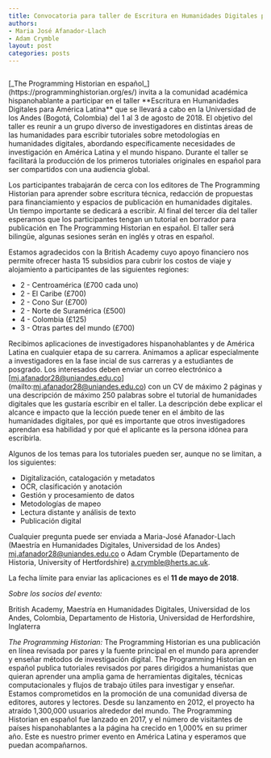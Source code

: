 ```yaml
---
title: Convocatoria para taller de Escritura en Humanidades Digitales para América Latina
authors:
- Maria José Afanador-Llach
- Adam Crymble
layout: post
categories: posts
---
```


<p><figure><img src="/images/convocatoria-taller-PH-espanol/workshop_Colombia.jpg" alt=""/></figure></p>
[_The Programming Historian en español_](https://programminghistorian.org/es/) invita a la comunidad académica hispanohablante a participar en el taller **Escritura en Humanidades Digitales para América Latina** que se llevará a cabo en la Universidad de los Andes (Bogotá, Colombia) del 1 al 3 de agosto de 2018. El objetivo del taller es reunir a un grupo diverso de investigadores en distintas áreas de las humanidades para escribir tutoriales sobre metodologías en humanidades digitales, abordando específicamente necesidades de investigación en América Latina y el mundo hispano. Durante el taller se facilitará la producción de los primeros tutoriales originales en español para ser compartidos con una audiencia global.

Los participantes trabajarán de cerca con los editores de The Programming Historian para aprender sobre escritura técnica, redacción de propuestas para financiamiento y espacios de publicación en humanidades digitales. Un tiempo importante se dedicará a escribir. Al final del tercer día del taller esperamos que los participantes tengan un tutorial en borrador para publicación en The Programming Historian en español. El taller será bilingüe, algunas sesiones serán en inglés y otras en español. 

Estamos agradecidos con la British Academy cuyo apoyo financiero nos permite ofrecer hasta 15 subsidios para cubrir los costos de viaje y alojamiento a participantes de las siguientes regiones:

- 2 - Centroamérica (£700 cada uno)
- 2 - El Caribe (£700)
- 2 - Cono Sur (£700)
- 2 - Norte de Suramérica (£500)
- 4 - Colombia (£125)
- 3 - Otras partes del mundo (£700)

Recibimos aplicaciones de investigadores hispanohablantes y de América Latina en cualquier etapa de su carrera. Animamos a aplicar especialmente a investigadores en la fase incial de sus carreras y a estudiantes de posgrado. Los interesados deben enviar un correo electrónico a [mj.afanador28@uniandes.edu.co] (mailto:mj.afanador28@uniandes.edu.co) con un CV de máximo 2 páginas y una descripción de máximo 250 palabras sobre el tutorial de humanidades digitales que les gustaría escribir en el taller. La descripción debe explicar el alcance e impacto que la lección puede tener en el ámbito de las humanidades digitales, por qué es importante que otros investigadores aprendan esa habilidad y por qué el aplicante es la persona idónea para escribirla.

Algunos de los temas para los tutoriales pueden ser, aunque no se limitan, a los siguientes:

- Digitalización, catalogación y metadatos  
- OCR, clasificación y anotación  
- Gestión y procesamiento de datos  
- Metodologías de mapeo  
- Lectura distante y análisis de texto  
- Publicación digital  

Cualquier pregunta puede ser enviada a Maria-José Afanador-Llach (Maestría en Humanidades Digitales, Universidad de los Andes) [mj.afanador28@uniandes.edu.co](mailto:mj.afanador28@uniandes.edu.co) o Adam Crymble (Departamento de Historia, University of Hertfordshire) [a.crymble@herts.ac.uk](mailto:a.crymble@herts.ac.uk).

La fecha límite para enviar las aplicaciones es el **11 de mayo de 2018**.

*Sobre los socios del evento:*

British Academy, Maestría en Humanidades Digitales, Universidad de los Andes, Colombia, Departamento de Historia, Universidad de Herfordshire, Inglaterra

*The Programming Historian:*
The Programming Historian es una publicación en línea revisada por pares y la fuente principal en el mundo para aprender y enseñar métodos de investigación digital. The Programming Historian en español publica tutoriales revisados por pares dirigidos a humanistas que quieran aprender una amplia gama de herramientas digitales, técnicas computacionales y flujos de trabajo útiles para investigar y enseñar. Estamos comprometidos en la promoción de una comunidad diversa de editores, autores y lectores. Desde su lanzamento en 2012, el proyecto ha atraído 1,300,000 usuarios alrededor del mundo. The Programming Historian en español fue lanzado en 2017, y el número de visitantes de países hispanohablantes a la página ha crecido en 1,000% en su primer año. Este es nuestro primer evento en América Latina y esperamos que puedan acompañarnos.
